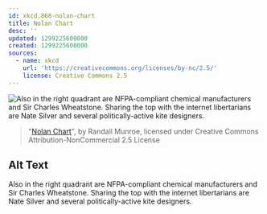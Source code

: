 ```yaml
---
id: xkcd.868-nolan-chart
title: Nolan Chart
desc: ''
updated: 1299225600000
created: 1299225600000
sources:
  - name: xkcd
    url: 'https://creativecommons.org/licenses/by-nc/2.5/'
    license: Creative Commons 2.5
---
```

![Also in the right quadrant are NFPA-compliant chemical manufacturers and Sir Charles Wheatstone. Sharing the top with the internet libertarians are Nate Silver and several politically-active kite designers.](https://imgs.xkcd.com/comics/nolan_chart.png)
> "[Nolan Chart](https://xkcd.com/868/)", by Randall Munroe, licensed under Creative Commons Attribution-NonCommercial 2.5 License

## Alt Text
Also in the right quadrant are NFPA-compliant chemical manufacturers and Sir Charles Wheatstone. Sharing the top with the internet libertarians are Nate Silver and several politically-active kite designers.
